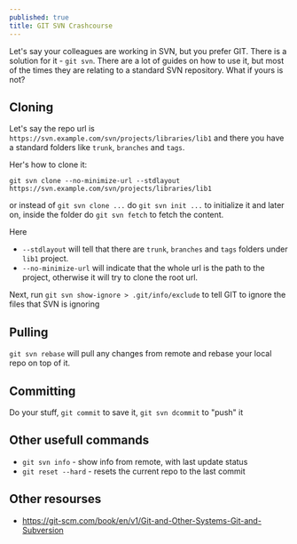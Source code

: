 ```yaml
---
published: true
title: GIT SVN Crashcourse
---
```


Let's say your colleagues are working in SVN, but you prefer GIT. There is a solution for it - `git svn`. There are a lot of guides on how to use it, but most of the times they are relating to a standard SVN repository. What if yours is not?

## Cloning

Let's say the repo url is `https://svn.example.com/svn/projects/libraries/lib1` and there you have a standard folders like `trunk`, `branches` and `tags`.

Her's how to clone it:

`git svn clone --no-minimize-url --stdlayout https://svn.example.com/svn/projects/libraries/lib1`

or instead of `git svn clone ...` do `git svn init ...` to initialize it and later on, inside the folder do `git svn fetch` to fetch the content.

Here

- `--stdlayout` will tell that there are `trunk`, `branches` and `tags` folders under `lib1` project.
- `--no-minimize-url` will indicate that the whole url is the path to the project, otherwise it will try to clone the root url.

Next, run `git svn show-ignore > .git/info/exclude` to tell GIT to ignore the files that SVN is ignoring

## Pulling

`git svn rebase` will pull any changes from remote and rebase your local repo on top of it.

## Committing

Do your stuff, `git commit` to save it, `git svn dcommit` to "push" it

## Other usefull commands
- `git svn info` - show info from remote, with last update status
- `git reset --hard` - resets the current repo to the last commit

## Other resourses
- https://git-scm.com/book/en/v1/Git-and-Other-Systems-Git-and-Subversion
